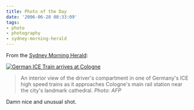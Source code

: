 ```yaml
---
title: Photo of the Day
date: '2006-06-28 08:33:09'
tags:
- photo
- photography
- sydney-morning-herald
---
```


From the <a href="http://smh.com.au">Sydney Morning Herald</a>:

<a href="http://www.smh.com.au/ftimages/2006/06/27/1151174196937.html"><img title="German ICE Train arrives at Cologne" alt="German ICE Train arrives at Cologne" src="http://www.smh.com.au/ffximage/2006/06/27/snaps28606_train_gallery__470x312.jpg" /></a>
<blockquote>An interior view of the driver's compartment in one of Germany's ICE high speed trains as it approaches Cologne's main rail station near the city's landmark cathedral. <cite>Photo: AFP</cite></blockquote>
Damn nice and unusual shot.
